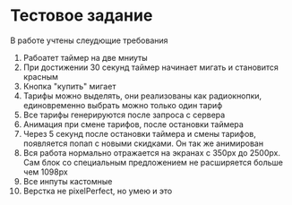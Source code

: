 <h1>Тестовое задание</h1>
<p>В работе учтены слеудющие требования</p>
<ol>
<li>Рабоатет таймер на две мниуты</li>
<li>При достижении 30 секунд таймер начинает мигать и становится красным</li>
<li>Кнопка "купить" мигает</li>
<li>Тарифы можно выделять, они реализованы как радиокнопки, единовременно выбрать можно только один тариф</li>
<li>Все тарифы генерируются после запроса с сервера</li>
<li>Анимация при смене тарифов, после остановки таймера</li>
<li>Через 5 секунд после остановки таймера и смены тарифов, появляется попап с новыми скидками. Он так же анимирован</li>
<li>Вся работа нормально отражается на экранах с 350px до 2500px. Сам блок со специальным предложением не расширяется больше чем 1098px</li>
<li>Все инпуты кастомные</li>
<li>Верстка не pixelPerfect, но умею и это</li>
</ol>
